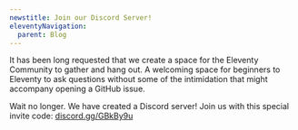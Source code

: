 ```yaml
---
newstitle: Join our Discord Server!
eleventyNavigation:
  parent: Blog
---
```


It has been long requested that we create a space for the Eleventy Community to gather and hang out. A welcoming space for beginners to Eleventy to ask questions without some of the intimidation that might accompany opening a GitHub issue.

Wait no longer. We have created a Discord server! Join us with this special invite code: [discord.gg/GBkBy9u](https://discord.gg/GBkBy9u)

